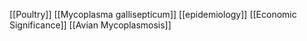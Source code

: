 [[Poultry]]
[[Mycoplasma gallisepticum]]
[[epidemiology]]
[[Economic Significance]]
[[Avian Mycoplasmosis]]
